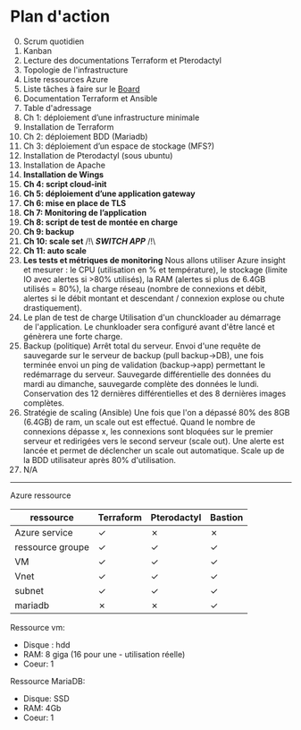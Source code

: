# Plan d'action

0. Scrum quotidien
1. Kanban
2. Lecture des documentations Terraform et Pterodactyl
3. Topologie de l'infrastructure
4. Liste ressources Azure
5. Liste tâches à faire sur le [Board](https://github.com/users/Simplon-Luna/projects/1/views/1)
6. Documentation Terraform et Ansible
7. Table d'adressage
8. Ch 1: déploiement d’une infrastructure minimale
9. Installation de Terraform
10. Ch 2: déploiement  BDD (Mariadb)
11. Ch 3: déploiement d’un espace de stockage (MFS?)
12. Installation de Pterodactyl (sous ubuntu)
13. Installation de Apache
14. **Installation de Wings**
15. **Ch 4: script cloud-init**
16. **Ch 5: déploiement d’une application gateway**
17. **Ch 6: mise en place de TLS**
18. **Ch 7: Monitoring de l’application**
19. **Ch 8: script de test de montée en charge**
20. **Ch 9: backup**
21. **Ch 10: scale set** /!\ ***SWITCH APP*** /!\
22. **Ch 11: auto scale**
23. **Les tests et métriques de monitoring**
Nous allons utiliser Azure insight et mesurer : le CPU (utilisation en % et température), le stockage (limite IO avec alertes si >80% utilisés), la RAM (alertes si plus de 6.4GB utilisés = 80%), la charge réseau (nombre de connexions et débit, alertes si le débit montant et descendant / connexion explose ou chute drastiquement).
24. Le plan de test de charge
Utilisation d'un chunckloader au démarrage de l'application. Le chunkloader sera configuré avant d'être lancé et génèrera une forte charge.
25. Backup (politique)
Arrêt total du serveur. Envoi d'une requête de sauvegarde sur le serveur de backup (pull backup->DB), une fois terminée envoi un ping de validation (backup->app) permettant le redémarrage du serveur.
Sauvegarde différentielle des données du mardi au dimanche, sauvegarde complète des données le lundi.
Conservation des 12 dernières différentielles et des 8 dernières images complètes.
26. Stratégie de scaling (Ansible)
Une fois que l'on a dépassé 80% des 8GB (6.4GB) de ram, un scale out est effectué.
Quand le nombre de connexions dépasse x, les connexions sont bloquées sur le premier serveur et redirigées vers le second serveur (scale out). Une alerte est lancée et permet de déclencher un scale out automatique.
Scale up de la BDD utilisateur après 80% d'utilisation.
27. N/A

-------------------------------------------

Azure ressource

| ressource | Terraform | Pterodactyl | Bastion  |
| -------- | -------- | -------- | -------- |
| Azure service    | ✓     | ✗    | ✗    |
| ressource groupe    | ✓     | ✓     |✓     |
| VM    | ✓     | ✓     |✓    |
| Vnet    | ✓    | ✓     | ✓     |
| subnet     | ✓     | ✓     |✓     |
| mariadb     | ✗     | ✗    |✓     |

Ressource vm:

- Disque : hdd
- RAM: 8 giga (16 pour une - utilisation réelle)
- Coeur: 1

Ressource MariaDB:

- Disque: SSD
- RAM: 4Gb
- Coeur: 1
